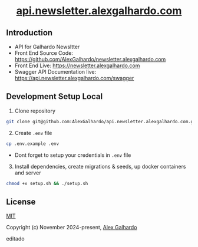 <h1 align="center"><a href="https://api.newsletter.alexgalhardo.com" target="_blank">api.newsletter.alexgalhardo.com</a></h1>

## Introduction

- API for Galhardo Newsltter
- Front End Source Code: <https://github.com/AlexGalhardo/newsletter.alexgalhardo.com>
- Front End Live: <https://newsletter.alexgalhardo.com>
- Swagger API Documentation live: <https://api.newsletter.alexgalhardo.com/swagger>

## Development Setup Local



1. Clone repository
```bash
git clone git@github.com:AlexGalhardo/api.newsletter.alexgalhardo.com.git
```

2. Create `.env` file
```bash
cp .env.example .env
```
- Dont forget to setup your credentials in `.env` file

3. Install dependencies, create migrations & seeds, up docker containers and server
```bash
chmod +x setup.sh && ./setup.sh
```

## License

[MIT](http://opensource.org/licenses/MIT)

Copyright (c) November 2024-present, [Alex Galhardo](https://github.com/AlexGalhardo)

editado
